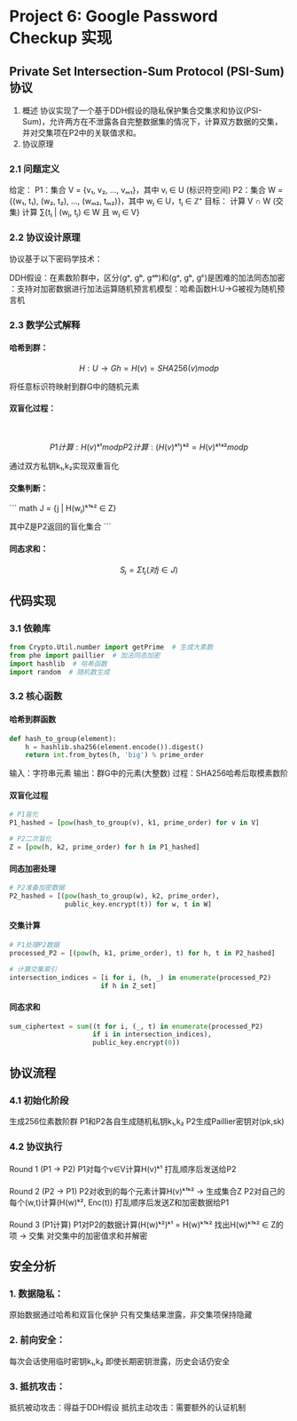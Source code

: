 # Project 6: Google Password Checkup 实现

## Private Set Intersection-Sum Protocol (PSI-Sum) 协议
1. 概述
协议实现了一个基于DDH假设的隐私保护集合交集求和协议(PSI-Sum)，允许两方在不泄露各自完整数据集的情况下，计算双方数据的交集，并对交集项在P2中的关联值求和。
2. 协议原理
### 2.1 问题定义
给定：
P1：集合 V = {v₁, v₂, ..., vₘ₁}，其中 vᵢ ∈ U (标识符空间)
P2：集合 W = {(w₁, t₁), (w₂, t₂), ..., (wₘ₂, tₘ₂)}，其中 wⱼ ∈ U，tⱼ ∈ ℤ⁺
目标：
计算 V ∩ W (交集)
计算 ∑{tⱼ | (wⱼ, tⱼ) ∈ W 且 wⱼ ∈ V}
### 2.2 协议设计原理
协议基于以下密码学技术：

​​DDH假设​​：在素数阶群中，区分(gᵃ, gᵇ, gᵃᵇ)和(gᵃ, gᵇ, gᶜ)是困难的
​​加法同态加密​​：支持对加密数据进行加法运算
​​随机预言机模型​​：哈希函数H:U→G被视为随机预言机
### 2.3 数学公式解释
#### 哈希到群​​：
``` math
H: U → G
h = H(v) = SHA256(v) mod p
```
将任意标识符映射到群G中的随机元素
#### 双盲化过程：
​​
``` math
P1计算: H(v)ᵏ¹ mod p
P2计算: (H(v)ᵏ¹)ᵏ² = H(v)ᵏ¹ᵏ² mod p
```
通过双方私钥k₁,k₂实现双重盲化
#### 交集判断：
​``` math
J = {j | H(wⱼ)ᵏ¹ᵏ² ∈ Z}

其中Z是P2返回的盲化集合
​​```
#### 同态求和：
``` math
Sⱼ = Σ tⱼ (对j ∈ J)

```

## 代码实现
### 3.1 依赖库
``` python
from Crypto.Util.number import getPrime  # 生成大素数
from phe import paillier  # 加法同态加密
import hashlib  # 哈希函数
import random  # 随机数生成
```
### 3.2 核心函数
#### 哈希到群函数
``` python
def hash_to_group(element):
    h = hashlib.sha256(element.encode()).digest()
    return int.from_bytes(h, 'big') % prime_order
```
输入：字符串元素
输出：群G中的元素(大整数)
过程：SHA256哈希后取模素数阶
#### 双盲化过程
``` python
# P1盲化
P1_hashed = [pow(hash_to_group(v), k1, prime_order) for v in V]

# P2二次盲化
Z = [pow(h, k2, prime_order) for h in P1_hashed]
```
#### 同态加密处理
``` python
# P2准备加密数据
P2_hashed = [(pow(hash_to_group(w), k2, prime_order), 
              public_key.encrypt(t)) for w, t in W]
```
#### 交集计算
``` python
# P1处理P2数据
processed_P2 = [(pow(h, k1, prime_order), t) for h, t in P2_hashed]

# 计算交集索引
intersection_indices = [i for i, (h, _) in enumerate(processed_P2) 
                       if h in Z_set]
```

#### 同态求和
``` python
sum_ciphertext = sum((t for i, (_, t) in enumerate(processed_P2) 
                     if i in intersection_indices), 
                     public_key.encrypt(0))
```
## 协议流程

### 4.1 初始化阶段
生成256位素数阶群
P1和P2各自生成随机私钥k₁,k₂
P2生成Paillier密钥对(pk,sk)
### 4.2 协议执行
####
Round 1 (P1 → P2)
P1对每个v∈V计算H(v)ᵏ¹
打乱顺序后发送给P2
####
Round 2 (P2 → P1)
P2对收到的每个元素计算H(v)ᵏ¹ᵏ² → 生成集合Z
P2对自己的每个(w,t)计算(H(w)ᵏ², Enc(t))
打乱顺序后发送Z和加密数据给P1
####
Round 3 (P1计算)
P1对P2的数据计算(H(w)ᵏ²)ᵏ¹ = H(w)ᵏ¹ᵏ²
找出H(w)ᵏ¹ᵏ² ∈ Z的项 → 交集
对交集中的加密值求和并解密
## 安全分析
### 1. ​数据隐私​​：
原始数据通过哈希和双盲化保护
只有交集结果泄露，非交集项保持隐藏
### 2. ​前向安全​​：
每次会话使用临时密钥k₁,k₂
即使长期密钥泄露，历史会话仍安全
### 3. ​抵抗攻击​​：
抵抗被动攻击：得益于DDH假设
抵抗主动攻击：需要额外的认证机制